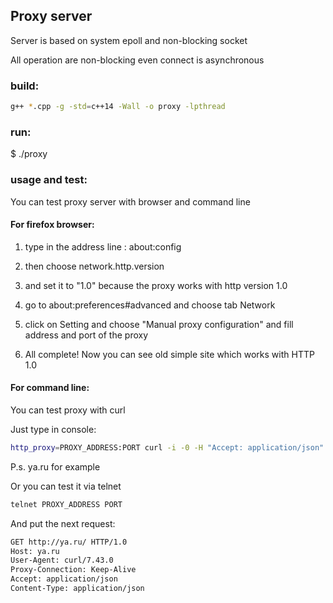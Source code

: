 ## Proxy server

Server is based on system epoll and non-blocking socket

All operation are non-blocking even connect is asynchronous

### build:
```bash
g++ *.cpp -g -std=c++14 -Wall -o proxy -lpthread
```

### run:
$ ./proxy

### usage and test:
You can test proxy server with browser and command line

#### For firefox browser:
1) type in the address line : about:config

2) then choose network.http.version

3) and set it to "1.0" because the proxy works with http version 1.0

4) go to about:preferences#advanced and choose tab Network

5) click on Setting and choose "Manual proxy configuration" and fill address and port of the proxy

6) All complete! Now you can see old simple site which works with HTTP 1.0

#### For command line:
You can test proxy with curl

Just type in console:
```bash
http_proxy=PROXY_ADDRESS:PORT curl -i -0 -H "Accept: application/json" -H "Content-Type: application/json" -X GET http://ya.ru
```

P.s. ya.ru for example

Or you can test it via telnet
```bash
telnet PROXY_ADDRESS PORT
```
And put the next request:
```xml
GET http://ya.ru/ HTTP/1.0
Host: ya.ru
User-Agent: curl/7.43.0
Proxy-Connection: Keep-Alive
Accept: application/json
Content-Type: application/json
```

